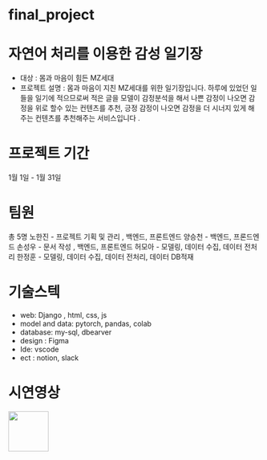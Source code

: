 # final_project

# 자연어 처리를 이용한 감성 일기장 

- 대상 : 몸과 마음이 힘든 MZ세대 
- 프로젝트 설명 : 몸과 마음이 지친 MZ세대를 위한 일기장입니다. 하루에 있었던 일들을 일기에 적으므로써 적은 글을 모델이 감정분석을 해서
                  나쁜 감정이 나오면 감정을 위로 할수 있는 컨텐츠를 추천, 긍정 감정이 나오면 감정을 더 시너지 있게 해주는 컨텐츠를 추천해주는 서비스입니다 .


# 프로젝트 기간 
1월 1일 - 1월 31일 

# 팀원
총 5명 
노한진 - 프로젝트 기획 및 관리 , 백엔드, 프론트엔드
양승천 - 백엔드, 프론드엔드
손성우 - 문서 작성 , 백엔드, 프론트엔드
허모아 - 모델링, 데이터 수집, 데이터 전처리
한정훈 - 모델링, 데이터 수집, 데이터 전처리, 데이터 DB적재

# 기술스텍
- web: Django , html, css, js
- model and data: pytorch, pandas, colab
- database: my-sql, dbearver
- design : Figma
- Ide: vscode
- ect : notion, slack

# 시연영상
<img width="80" src="https://user-images.githubusercontent.com/111493543/218655127-4eda3f6a-4d80-409d-8f68-ec98bc1a2c1f.gif"/>
